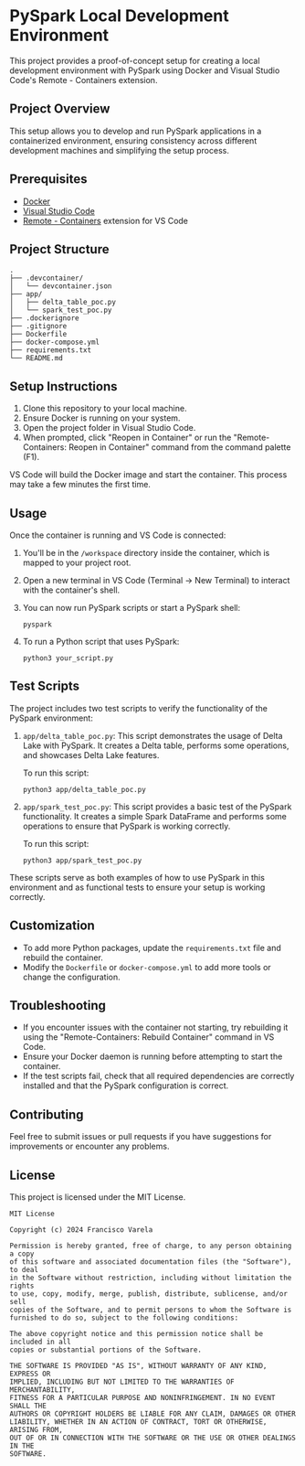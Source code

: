 # PySpark Local Development Environment

This project provides a proof-of-concept setup for creating a local development environment with PySpark using Docker and Visual Studio Code's Remote - Containers extension.

## Project Overview

This setup allows you to develop and run PySpark applications in a containerized environment, ensuring consistency across different development machines and simplifying the setup process.

## Prerequisites

- [Docker](https://www.docker.com/products/docker-desktop)
- [Visual Studio Code](https://code.visualstudio.com/)
- [Remote - Containers](https://marketplace.visualstudio.com/items?itemName=ms-vscode-remote.remote-containers) extension for VS Code

## Project Structure

```
.
├── .devcontainer/
│   └── devcontainer.json
├── app/
│   ├── delta_table_poc.py
│   └── spark_test_poc.py
├── .dockerignore
├── .gitignore
├── Dockerfile
├── docker-compose.yml
├── requirements.txt
└── README.md
```

## Setup Instructions

1. Clone this repository to your local machine.
2. Ensure Docker is running on your system.
3. Open the project folder in Visual Studio Code.
4. When prompted, click "Reopen in Container" or run the "Remote-Containers: Reopen in Container" command from the command palette (F1).

VS Code will build the Docker image and start the container. This process may take a few minutes the first time.

## Usage

Once the container is running and VS Code is connected:

1. You'll be in the `/workspace` directory inside the container, which is mapped to your project root.
2. Open a new terminal in VS Code (Terminal -> New Terminal) to interact with the container's shell.
3. You can now run PySpark scripts or start a PySpark shell:

   ```
   pyspark
   ```

4. To run a Python script that uses PySpark:

   ```
   python3 your_script.py
   ```

## Test Scripts

The project includes two test scripts to verify the functionality of the PySpark environment:

1. `app/delta_table_poc.py`: This script demonstrates the usage of Delta Lake with PySpark. It creates a Delta table, performs some operations, and showcases Delta Lake features.

   To run this script:
   ```
   python3 app/delta_table_poc.py
   ```

2. `app/spark_test_poc.py`: This script provides a basic test of the PySpark functionality. It creates a simple Spark DataFrame and performs some operations to ensure that PySpark is working correctly.

   To run this script:
   ```
   python3 app/spark_test_poc.py
   ```

These scripts serve as both examples of how to use PySpark in this environment and as functional tests to ensure your setup is working correctly.

## Customization

- To add more Python packages, update the `requirements.txt` file and rebuild the container.
- Modify the `Dockerfile` or `docker-compose.yml` to add more tools or change the configuration.

## Troubleshooting

- If you encounter issues with the container not starting, try rebuilding it using the "Remote-Containers: Rebuild Container" command in VS Code.
- Ensure your Docker daemon is running before attempting to start the container.
- If the test scripts fail, check that all required dependencies are correctly installed and that the PySpark configuration is correct.

## Contributing

Feel free to submit issues or pull requests if you have suggestions for improvements or encounter any problems.

## License

This project is licensed under the MIT License.

```
MIT License

Copyright (c) 2024 Francisco Varela

Permission is hereby granted, free of charge, to any person obtaining a copy
of this software and associated documentation files (the "Software"), to deal
in the Software without restriction, including without limitation the rights
to use, copy, modify, merge, publish, distribute, sublicense, and/or sell
copies of the Software, and to permit persons to whom the Software is
furnished to do so, subject to the following conditions:

The above copyright notice and this permission notice shall be included in all
copies or substantial portions of the Software.

THE SOFTWARE IS PROVIDED "AS IS", WITHOUT WARRANTY OF ANY KIND, EXPRESS OR
IMPLIED, INCLUDING BUT NOT LIMITED TO THE WARRANTIES OF MERCHANTABILITY,
FITNESS FOR A PARTICULAR PURPOSE AND NONINFRINGEMENT. IN NO EVENT SHALL THE
AUTHORS OR COPYRIGHT HOLDERS BE LIABLE FOR ANY CLAIM, DAMAGES OR OTHER
LIABILITY, WHETHER IN AN ACTION OF CONTRACT, TORT OR OTHERWISE, ARISING FROM,
OUT OF OR IN CONNECTION WITH THE SOFTWARE OR THE USE OR OTHER DEALINGS IN THE
SOFTWARE.
```


